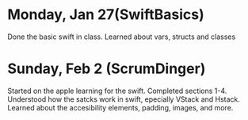 # Monday, Jan 27(SwiftBasics)
Done the basic swift in class. Learned about vars, structs and classes

# Sunday, Feb 2 (ScrumDinger)
Started on the apple learning for the swift. Completed sections 1-4. Understood how the satcks work in swift, epecially VStack and Hstack. Learned about the accesibility elements, padding, images, and more.
